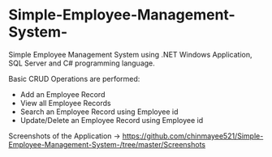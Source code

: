 # Simple-Employee-Management-System-
Simple Employee Management System using .NET Windows Application, SQL Server and C# programming language.

Basic CRUD Operations are performed:
- Add an Employee Record
- View all Employee Records
- Search an Employee Record using Employee id
- Update/Delete an Employee Record using Employee id

Screenshots of the Application -> https://github.com/chinmayee521/Simple-Employee-Management-System-/tree/master/Screenshots
